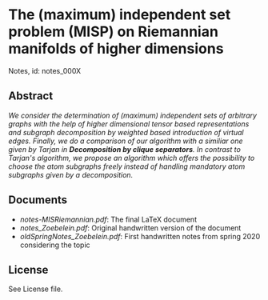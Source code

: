# The (maximum) independent set problem (MISP) on Riemannian manifolds of higher dimensions

Notes, id: notes_000X

## Abstract
*We consider the determination of (maximum) independent sets of arbitrary graphs with the help of higher dimensional tensor based representations and subgraph decomposition by weighted based introduction of virtual edges. Finally, we do a comparison of our algorithm with a similiar one given by Tarjan in **Decomposition by clique separators**. In contrast to Tarjan's algorithm, we propose an algorithm which offers the possibility to choose the atom subgraphs freely instead of handling mandatory atom subgraphs given by a decomposition.*

## Documents
* *notes-MISRiemannian.pdf*: The final LaTeX document
* *notes_Zoebelein.pdf*: Original handwritten version of the document
* *oldSpringNotes_Zoebelein.pdf*: First handwritten notes from spring 2020 considering the topic

## License
See License file.
